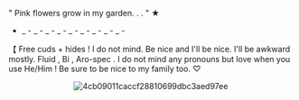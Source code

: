 " Pink flowers grow in my garden. . . " ★

- _ - _ - _ - _ - _ - _ - _ - _ - _ -

【 Free cuds + hides ! I do not mind.
Be nice and I'll be nice. I'll be awkward mostly.
Fluid , Bi , Aro-spec . I do not mind any pronouns but love when you use He/Him !
Be sure to be nice to my family too. ♡
<div align="center">

![4cb09011caccf28810699dbc3aed97ee](https://github.com/user-attachments/assets/7aaee091-8838-4cb5-929f-85127157b547)

</div>
